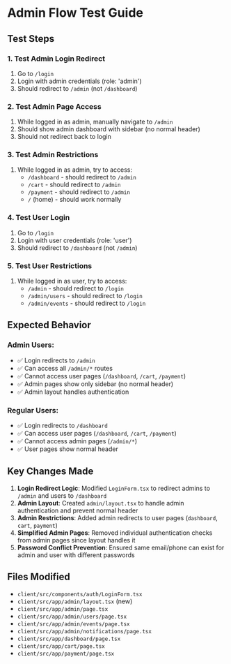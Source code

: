 # Admin Flow Test Guide

## Test Steps

### 1. Test Admin Login Redirect
1. Go to `/login`
2. Login with admin credentials (role: 'admin')
3. Should redirect to `/admin` (not `/dashboard`)

### 2. Test Admin Page Access
1. While logged in as admin, manually navigate to `/admin`
2. Should show admin dashboard with sidebar (no normal header)
3. Should not redirect back to login

### 3. Test Admin Restrictions
1. While logged in as admin, try to access:
   - `/dashboard` - should redirect to `/admin`
   - `/cart` - should redirect to `/admin`
   - `/payment` - should redirect to `/admin`
   - `/` (home) - should work normally

### 4. Test User Login
1. Go to `/login`
2. Login with user credentials (role: 'user')
3. Should redirect to `/dashboard` (not `/admin`)

### 5. Test User Restrictions
1. While logged in as user, try to access:
   - `/admin` - should redirect to `/login`
   - `/admin/users` - should redirect to `/login`
   - `/admin/events` - should redirect to `/login`

## Expected Behavior

### Admin Users:
- ✅ Login redirects to `/admin`
- ✅ Can access all `/admin/*` routes
- ✅ Cannot access user pages (`/dashboard`, `/cart`, `/payment`)
- ✅ Admin pages show only sidebar (no normal header)
- ✅ Admin layout handles authentication

### Regular Users:
- ✅ Login redirects to `/dashboard`
- ✅ Can access user pages (`/dashboard`, `/cart`, `/payment`)
- ✅ Cannot access admin pages (`/admin/*`)
- ✅ User pages show normal header

## Key Changes Made

1. **Login Redirect Logic**: Modified `LoginForm.tsx` to redirect admins to `/admin` and users to `/dashboard`
2. **Admin Layout**: Created `admin/layout.tsx` to handle admin authentication and prevent normal header
3. **Admin Restrictions**: Added admin redirects to user pages (`dashboard`, `cart`, `payment`)
4. **Simplified Admin Pages**: Removed individual authentication checks from admin pages since layout handles it
5. **Password Conflict Prevention**: Ensured same email/phone can exist for admin and user with different passwords

## Files Modified

- `client/src/components/auth/LoginForm.tsx`
- `client/src/app/admin/layout.tsx` (new)
- `client/src/app/admin/page.tsx`
- `client/src/app/admin/users/page.tsx`
- `client/src/app/admin/events/page.tsx`
- `client/src/app/admin/notifications/page.tsx`
- `client/src/app/dashboard/page.tsx`
- `client/src/app/cart/page.tsx`
- `client/src/app/payment/page.tsx`
